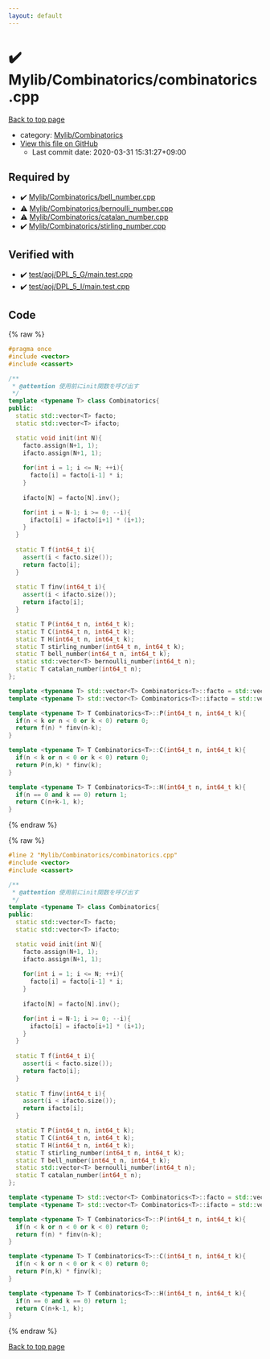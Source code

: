 ```yaml
---
layout: default
---
```


<!-- mathjax config similar to math.stackexchange -->
<script type="text/javascript" async
  src="https://cdnjs.cloudflare.com/ajax/libs/mathjax/2.7.5/MathJax.js?config=TeX-MML-AM_CHTML">
</script>
<script type="text/x-mathjax-config">
  MathJax.Hub.Config({
    TeX: { equationNumbers: { autoNumber: "AMS" }},
    tex2jax: {
      inlineMath: [ ['$','$'] ],
      processEscapes: true
    },
    "HTML-CSS": { matchFontHeight: false },
    displayAlign: "left",
    displayIndent: "2em"
  });
</script>

<script type="text/javascript" src="https://cdnjs.cloudflare.com/ajax/libs/jquery/3.4.1/jquery.min.js"></script>
<script src="https://cdn.jsdelivr.net/npm/jquery-balloon-js@1.1.2/jquery.balloon.min.js" integrity="sha256-ZEYs9VrgAeNuPvs15E39OsyOJaIkXEEt10fzxJ20+2I=" crossorigin="anonymous"></script>
<script type="text/javascript" src="../../../assets/js/copy-button.js"></script>
<link rel="stylesheet" href="../../../assets/css/copy-button.css" />


# :heavy_check_mark: Mylib/Combinatorics/combinatorics.cpp

<a href="../../../index.html">Back to top page</a>

* category: <a href="../../../index.html#8fcb53b240254087f9d87015c4533bd0">Mylib/Combinatorics</a>
* <a href="{{ site.github.repository_url }}/blob/master/Mylib/Combinatorics/combinatorics.cpp">View this file on GitHub</a>
    - Last commit date: 2020-03-31 15:31:27+09:00




## Required by

* :heavy_check_mark: <a href="bell_number.cpp.html">Mylib/Combinatorics/bell_number.cpp</a>
* :warning: <a href="bernoulli_number.cpp.html">Mylib/Combinatorics/bernoulli_number.cpp</a>
* :warning: <a href="catalan_number.cpp.html">Mylib/Combinatorics/catalan_number.cpp</a>
* :heavy_check_mark: <a href="stirling_number.cpp.html">Mylib/Combinatorics/stirling_number.cpp</a>


## Verified with

* :heavy_check_mark: <a href="../../../verify/test/aoj/DPL_5_G/main.test.cpp.html">test/aoj/DPL_5_G/main.test.cpp</a>
* :heavy_check_mark: <a href="../../../verify/test/aoj/DPL_5_I/main.test.cpp.html">test/aoj/DPL_5_I/main.test.cpp</a>


## Code

<a id="unbundled"></a>
{% raw %}
```cpp
#pragma once
#include <vector>
#include <cassert>

/**
 * @attention 使用前にinit関数を呼び出す
 */
template <typename T> class Combinatorics{
public:
  static std::vector<T> facto;
  static std::vector<T> ifacto;

  static void init(int N){
    facto.assign(N+1, 1);
    ifacto.assign(N+1, 1);
    
    for(int i = 1; i <= N; ++i){
      facto[i] = facto[i-1] * i;
    }
    
    ifacto[N] = facto[N].inv();

    for(int i = N-1; i >= 0; --i){
      ifacto[i] = ifacto[i+1] * (i+1);
    }
  }
  
  static T f(int64_t i){
    assert(i < facto.size());
    return facto[i];
  }
  
  static T finv(int64_t i){
    assert(i < ifacto.size());
    return ifacto[i];
  }

  static T P(int64_t n, int64_t k);
  static T C(int64_t n, int64_t k);
  static T H(int64_t n, int64_t k);
  static T stirling_number(int64_t n, int64_t k);
  static T bell_number(int64_t n, int64_t k);
  static std::vector<T> bernoulli_number(int64_t n);
  static T catalan_number(int64_t n);
};

template <typename T> std::vector<T> Combinatorics<T>::facto = std::vector<T>();
template <typename T> std::vector<T> Combinatorics<T>::ifacto = std::vector<T>();

template <typename T> T Combinatorics<T>::P(int64_t n, int64_t k){
  if(n < k or n < 0 or k < 0) return 0;
  return f(n) * finv(n-k);
}

template <typename T> T Combinatorics<T>::C(int64_t n, int64_t k){
  if(n < k or n < 0 or k < 0) return 0;
  return P(n,k) * finv(k);
}

template <typename T> T Combinatorics<T>::H(int64_t n, int64_t k){
  if(n == 0 and k == 0) return 1;
  return C(n+k-1, k);
}

```
{% endraw %}

<a id="bundled"></a>
{% raw %}
```cpp
#line 2 "Mylib/Combinatorics/combinatorics.cpp"
#include <vector>
#include <cassert>

/**
 * @attention 使用前にinit関数を呼び出す
 */
template <typename T> class Combinatorics{
public:
  static std::vector<T> facto;
  static std::vector<T> ifacto;

  static void init(int N){
    facto.assign(N+1, 1);
    ifacto.assign(N+1, 1);
    
    for(int i = 1; i <= N; ++i){
      facto[i] = facto[i-1] * i;
    }
    
    ifacto[N] = facto[N].inv();

    for(int i = N-1; i >= 0; --i){
      ifacto[i] = ifacto[i+1] * (i+1);
    }
  }
  
  static T f(int64_t i){
    assert(i < facto.size());
    return facto[i];
  }
  
  static T finv(int64_t i){
    assert(i < ifacto.size());
    return ifacto[i];
  }

  static T P(int64_t n, int64_t k);
  static T C(int64_t n, int64_t k);
  static T H(int64_t n, int64_t k);
  static T stirling_number(int64_t n, int64_t k);
  static T bell_number(int64_t n, int64_t k);
  static std::vector<T> bernoulli_number(int64_t n);
  static T catalan_number(int64_t n);
};

template <typename T> std::vector<T> Combinatorics<T>::facto = std::vector<T>();
template <typename T> std::vector<T> Combinatorics<T>::ifacto = std::vector<T>();

template <typename T> T Combinatorics<T>::P(int64_t n, int64_t k){
  if(n < k or n < 0 or k < 0) return 0;
  return f(n) * finv(n-k);
}

template <typename T> T Combinatorics<T>::C(int64_t n, int64_t k){
  if(n < k or n < 0 or k < 0) return 0;
  return P(n,k) * finv(k);
}

template <typename T> T Combinatorics<T>::H(int64_t n, int64_t k){
  if(n == 0 and k == 0) return 1;
  return C(n+k-1, k);
}

```
{% endraw %}

<a href="../../../index.html">Back to top page</a>


